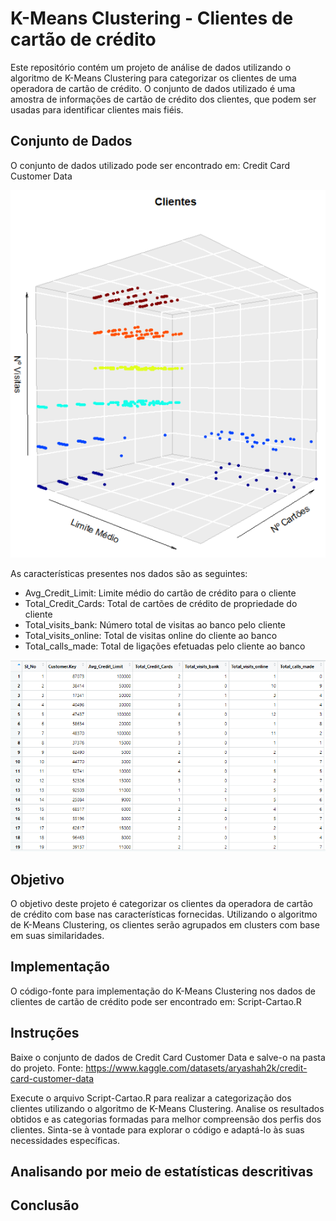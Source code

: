 # K-Means Clustering - Clientes de cartão de crédito
Este repositório contém um projeto de análise de dados utilizando o algoritmo de K-Means Clustering para categorizar os clientes de uma operadora de cartão de crédito. O conjunto de dados utilizado é uma amostra de informações de cartão de crédito dos clientes, que podem ser usadas para identificar clientes mais fiéis.

## Conjunto de Dados
O conjunto de dados utilizado pode ser encontrado em: Credit Card Customer Data

![image](https://github.com/gabriellfariaa/Clientes_Cartao_de_Credito/blob/main/Clientes.png?raw=true)


As características presentes nos dados são as seguintes:

- Avg_Credit_Limit: Limite médio do cartão de crédito para o cliente
- Total_Credit_Cards: Total de cartões de crédito de propriedade do cliente
- Total_visits_bank: Número total de visitas ao banco pelo cliente
- Total_visits_online: Total de visitas online do cliente ao banco
- Total_calls_made: Total de ligações efetuadas pelo cliente ao banco

![image](https://github.com/gabriellfariaa/Clientes_Cartao_de_Credito/blob/main/Data.info.png?raw=true)


## Objetivo
O objetivo deste projeto é categorizar os clientes da operadora de cartão de crédito com base nas características fornecidas. Utilizando o algoritmo de K-Means Clustering, os clientes serão agrupados em clusters com base em suas similaridades.

## Implementação
O código-fonte para implementação do K-Means Clustering nos dados de clientes de cartão de crédito pode ser encontrado em: Script-Cartao.R

## Instruções
Baixe o conjunto de dados de Credit Card Customer Data e salve-o na pasta do projeto.
Fonte: https://www.kaggle.com/datasets/aryashah2k/credit-card-customer-data

Execute o arquivo Script-Cartao.R para realizar a categorização dos clientes utilizando o algoritmo de K-Means Clustering.
Analise os resultados obtidos e as categorias formadas para melhor compreensão dos perfis dos clientes.
Sinta-se à vontade para explorar o código e adaptá-lo às suas necessidades específicas.

## Analisando por meio de estatísticas descritivas



## Conclusão

